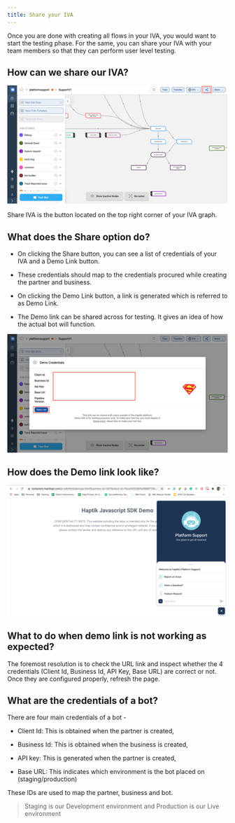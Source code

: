 ```yaml
---
title: Share your IVA
---
```


Once you are done with creating all flows in your IVA, you would want to start the testing phase. For the same, you can share your IVA with your team members so that they can perform user level testing.

## How can we share our IVA?

![SB_1](assets/SB1.png)

Share IVA is the button located on the top right corner of your IVA graph.

## What does the Share option do?

- On clicking the Share button, you can see a list of credentials of your IVA and a Demo Link button.

- These credentials should map to the credentials procured while creating the partner and business.

- On clicking the Demo Link button, a link is generated which is referred to as Demo Link.

- The Demo link can be shared across for testing. It gives an idea of how the actual bot will function.

![SB_2](assets/SB2.png)

## How does the Demo link look like?

![SB_3](assets/SB3.png)

## What to do when demo link is not working as expected?

The foremost resolution is to check the URL link and inspect whether the 4 credentials (Client Id, Business Id, API Key, Base URL) are correct or not. Once they are configured properly, refresh the page.

## What are the credentials of a bot?

There are four main credentials of a bot - 

- Client Id: This is obtained when the partner is created,

- Business Id: This is obtained when the business is created,

- API key: This is generated when the partner is created,

- Base URL: This indicates which environment is the bot placed on (staging/production)

These IDs are used to map the partner, business and bot.

> Staging is our Development environment and Production is our Live environment




